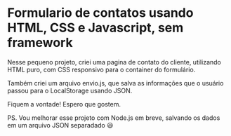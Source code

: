 # Formulario de contatos usando HTML, CSS e Javascript, sem framework


Nesse pequeno projeto, criei uma pagina de contato do cliente, utilizando HTML puro, com CSS responsivo para o container do formulário.

Também criei um arquivo envio.js, que salva as informações que o usuário passou para o LocalStorage usando JSON.



Fiquem a vontade!
Espero que gostem.

PS. Vou melhorar esse projeto com Node.js em breve, salvando os dados em um arquivo JSON separadado 😃

